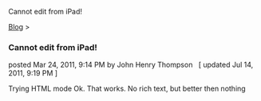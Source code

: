Cannot edit from iPad! 

[Blog](../z-blog-1.md)‎ > ‎

### Cannot edit from iPad!

posted Mar 24, 2011, 9:14 PM by John Henry Thompson   \[ updated Jul 14, 2011, 9:19 PM \]

  
Trying HTML mode Ok. That works. No rich text, but better then nothing

  

